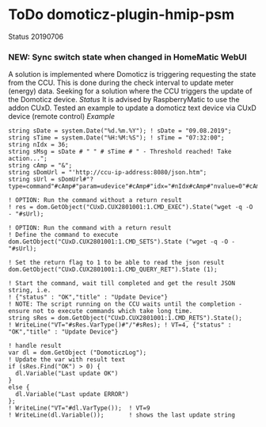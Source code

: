 # ToDo domoticz-plugin-hmip-psm
Status 20190706

### NEW: Sync switch state when changed in HomeMatic WebUI
A solution is implemented where Domoticz is triggering requesting the state from the CCU.
This is done during the check interval to update meter (energy) data.
Seeking for a solution where the CCU triggers the update of the Domoticz device.
_Status_
It is advised by RaspberryMatic to use the addon CUxD.
Tested an example to update a domoticz text device via CUxD device (remote control)
_Example_
```
string sDate = system.Date("%d.%m.%Y"); ! sDate = "09.08.2019"; 
string sTime = system.Date("%H:%M:%S"); ! sTime = "07:32:00"; 
string nIdx = 36;
string sMsg = sDate # " " # sTime # " - Threshold reached! Take action...";
string cAmp = "&";
string sDomUrl = "'http://ccu-ip-address:8080/json.htm";
string sUrl = sDomUrl#"?type=command"#cAmp#"param=udevice"#cAmp#"idx="#nIdx#cAmp#"nvalue=0"#cAmp#"svalue="#sMsg#"'";

! OPTION: Run the command without a return result
! res = dom.GetObject("CUxD.CUX2801001:1.CMD_EXEC").State("wget -q -O - "#sUrl);

! OPTION: Run the command with a return result
! Define the command to execute
dom.GetObject("CUxD.CUX2801001:1.CMD_SETS").State ("wget -q -O - "#sUrl);

! Set the return flag to 1 to be able to read the json result
dom.GetObject("CUxD.CUX2801001:1.CMD_QUERY_RET").State (1);

! Start the command, wait till completed and get the result JSON string, i.e.
! {"status" : "OK","title" : "Update Device"}
! NOTE: The script running on the CCU waits until the completion - ensure not to execute commands which take long time.
string sRes = dom.GetObject("CUxD.CUX2801001:1.CMD_RETS").State();
! WriteLine("VT="#sRes.VarType()#"/"#sRes); ! VT=4, {"status" : "OK","title" : "Update Device"}

! handle result
var dl = dom.GetObject ("DomoticzLog");
! Update the var with result text
if (sRes.Find("OK") > 0) {
  dl.Variable("Last update OK")
}
else {
  dl.Variable("Last update ERROR")
};
! WriteLine("VT="#dl.VarType());  ! VT=9
! WriteLine(dl.Variable());       ! shows the last update string
```
